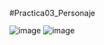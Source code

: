 #Practica03_Personaje

![image](https://github.com/Joa9cv28/SimulacionPorComputadora--JoanineCordova/assets/142274946/db5712d9-2980-4170-aeb8-7bb0dc68ca32)
![image](https://github.com/Joa9cv28/SimulacionPorComputadora--JoanineCordova/assets/142274946/553b6509-480d-400d-b49b-94ba2ddbd046)
